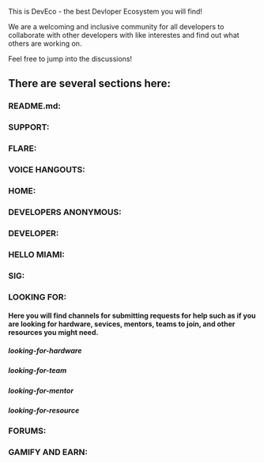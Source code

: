  This is DevEco - the best Devloper Ecosystem you will find!

 We are a welcoming and inclusive community for all developers to collaborate with other developers with like interestes and find out what others are working on. 

 Feel free to jump into the discussions!

 ## There are several sections here:

 ### README.md:

 ### SUPPORT:

 ### FLARE:

 ### VOICE HANGOUTS:

 ### HOME:

 ### DEVELOPERS ANONYMOUS:

 ### DEVELOPER:

 ### HELLO MIAMI:

 ### SIG:

 ### LOOKING FOR:

 #### Here you will find channels for submitting requests for help such as if you are looking for hardware, sevices, mentors, teams to join, and other resources you might need.

##### looking-for-hardware

##### looking-for-team

##### looking-for-mentor

##### looking-for-resource

### FORUMS:

### GAMIFY AND EARN:


